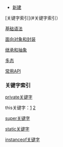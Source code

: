 - [新建](https://github.com/GrowTowardsSunlight/For-the-interview/new/master/java)

[关键字索引](#关键字索引）

[基础语法](java基础语法.md)

[面向对象和封装](java面向对象和封装.md)

[继承和抽象](继承和抽象.md)

[多态](多态.md)

[常用API](常用API.md)

### 关键字索引

[private关键字](https://github.com/GrowTowardsSunlight/For-the-interview/blob/master/java/java面向对象和封装.md#private关键字)

this关键字：[1](https://github.com/GrowTowardsSunlight/For-the-interview/blob/master/java/java面向对象和封装.md#this关键字) [2](https://github.com/GrowTowardsSunlight/For-the-interview/blob/master/java/继承和抽象.md#this)

[super关键字](https://github.com/GrowTowardsSunlight/For-the-interview/blob/master/java/继承和抽象.md#super)

[static关键字](https://github.com/GrowTowardsSunlight/For-the-interview/blob/master/java/java面向对象和封装.md#static关键字)

[instanceof关键字](https://github.com/GrowTowardsSunlight/For-the-interview/blob/master/java/多态.md#instanceof)

[]()

[]()
